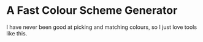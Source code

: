 
# A Fast Colour Scheme Generator

I have never been good at picking and matching colours, so I just love tools like this. 
